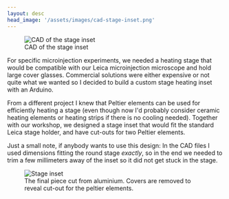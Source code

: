```yaml
---
layout: desc
head_image: '/assets/images/cad-stage-inset.png'
---
```

<figure class="figure float-left" style="max-width:400px">
  <img class="figure-img img-fluid rounded" style="max-width:400px" alt="CAD of the stage inset" src="{{'/assets/images/cad-stage-inset.png' | prepend: site.baseurl }}">
  <figcaption class="figure-caption">CAD of the stage inset</figcaption>
</figure>
For specific microinjection experiments, we needed a heating stage that would be compatible with our Leica microinjection microscope and hold large cover glasses. Commercial solutions were either expensive or not quite what we wanted so I decided to build a custom stage heating inset with an Arduino.

From a different project I knew that Peltier elements can be used for efficiently heating a stage (even though now I'd probably consider ceramic heating elements or heating strips if there is no cooling needed). Together with our workshop, we designed a stage inset that would fit the standard Leica stage holder, and have cut-outs for two Peltier elements.

Just a small note, if anybody wants to use this design: In the CAD files I used dimensions fitting the round stage *exactly*, so in the end we needed to trim a few millimeters away of the inset so it did not get stuck in the stage.

<figure class="figure float-right" style="max-width:400px">
  <img class="figure-img img-fluid rounded" alt="Stage inset" src="{{'/assets/images/stage-inset-assembled-nocover.jpg' | prepend: site.baseurl }}">
  <figcaption class="figure-caption">The final piece cut from aluminium. Covers are removed to reveal cut-out for the peltier elements.</figcaption>
</figure>
